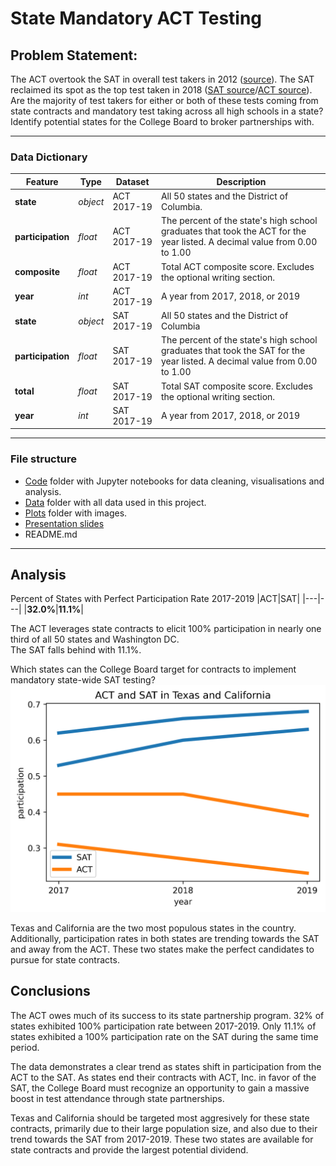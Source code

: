 # State Mandatory ACT Testing

## Problem Statement:
The ACT overtook the SAT in overall test takers in 2012 ([source](https://www.washingtonpost.com/local/education/sat-to-drop-essay-requirement-and-return-to-top-score-of-1600-in-redesign-of-admission-test/2014/03/05/2aa9eee4-a46a-11e3-8466-d34c451760b9_story.html?tid=a_inl_manual)). The SAT reclaimed its spot as the top test taken in 2018 ([SAT source](https://reports.collegeboard.org/pdf/2018-total-group-sat-suite-assessments-annual-report.pdf)/[ACT source](https://blog.prepscholar.com/average-act-score-by-year)). Are the majority of test takers for either or both of these tests coming from state contracts and mandatory test taking across all high schools in a state? Identify potential states for the College Board to broker partnerships with.

---

### Data Dictionary
|Feature|Type|Dataset|Description|
|---|---|---|---|
|**state**|*object*|ACT 2017-19|All 50 states and the District of Columbia.| 
|**participation**|*float*|ACT 2017-19|The percent of the state's high school graduates that took the ACT for the year listed. A decimal value from 0.00 to 1.00| 
|**composite**|*float*|ACT 2017-19|Total ACT composite score. Excludes the optional writing section.| 
|**year**|*int*|ACT 2017-19|A year from 2017, 2018, or 2019| 
|**state**|*object*|SAT 2017-19|All 50 states and the District of Columbia| 
|**participation**|*float*|SAT 2017-19|The percent of the state's high school graduates that took the SAT for the year listed. A decimal value from 0.00 to 1.00| 
|**total**|*float*|SAT 2017-19|Total SAT composite score. Excludes the optional writing section.| 
|**year**|*int*|SAT 2017-19|A year from 2017, 2018, or 2019| 


---

### File structure

- [Code](./code) folder with Jupyter notebooks for data cleaning, visualisations and analysis.
- [Data](./data) folder with all data used in this project.
- [Plots](./plots) folder with images.
- [Presentation slides](./ppt.pdf)
- README.md

---

## Analysis

Percent of States with Perfect Participation Rate 2017-2019
|ACT|SAT|
|---|---|
|**32.0%**|**11.1%**|

The ACT leverages state contracts to elicit 100% participation in nearly one third of all 50 states and Washington DC.  
The SAT falls behind with 11.1%.

Which states can the College Board target for contracts to implement mandatory state-wide SAT testing?
![Texas and California](./plots/texas-california.png)

Texas and California are the two most populous states in the country. Additionally, participation rates in both states are trending towards the SAT and away from the ACT. These two states make the perfect candidates to pursue for state contracts.

## Conclusions

The ACT owes much of its success to its state partnership program. 32% of states exhibited 100% participation rate between 2017-2019. Only 11.1% of states exhibited a 100% participation rate on the SAT during the same time period.

The data demonstrates a clear trend as states shift in participation from the ACT to the SAT. As states end their contracts with ACT, Inc. in favor of the SAT, the College Board must recognize an opportunity to gain a massive boost in test attendance through state partnerships.

Texas and California should be targeted most aggresively for these state contracts, primarily due to their large population size, and also due to their trend towards the SAT from 2017-2019. These two states are available for state contracts and provide the largest potential dividend.